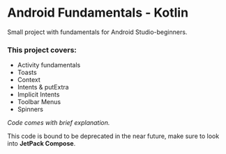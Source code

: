 
# Android Fundamentals - Kotlin

Small project with fundamentals for Android Studio-beginners.

### This project covers:
- Activity fundamentals 
- Toasts
- Context
- Intents & putExtra
- Implicit Intents
- Toolbar Menus
- Spinners

*Code comes with brief explanation.*

This code is bound to be deprecated in the near future, make sure to look into **JetPack Compose**.
